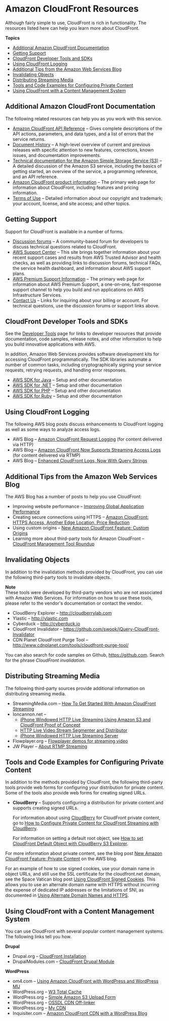 # Amazon CloudFront Resources<a name="Resources"></a>

Although fairly simple to use, CloudFront is rich in functionality\. The resources listed here can help you learn more about CloudFront\.

**Topics**
+ [Additional Amazon CloudFront Documentation](#resources-additional-cloudfront-documentation)
+ [Getting Support](#resources-cloudfront-support)
+ [CloudFront Developer Tools and SDKs](#resources-developer-tools)
+ [Using CloudFront Logging](#resources-cloudfront-logging)
+ [Additional Tips from the Amazon Web Services Blog](#resources-aws-blog-tips)
+ [Invalidating Objects](#resources-invalidation-tools)
+ [Distributing Streaming Media](#resources-distributing-streaming-media)
+ [Tools and Code Examples for Configuring Private Content](#resources-distributing-private-content)
+ [Using CloudFront with a Content Management System](#resources-content-management-system)

## Additional Amazon CloudFront Documentation<a name="resources-additional-cloudfront-documentation"></a>

The following related resources can help you as you work with this service\.
+ [Amazon CloudFront API Reference](http://docs.aws.amazon.com/cloudfront/latest/APIReference/) – Gives complete descriptions of the API actions, parameters, and data types, and a list of errors that the service returns\.
+ [Document History](WhatsNew.md) – A high\-level overview of current and previous releases with specific attention to new features, corrections, known issues, and documentation improvements\.
+ [Technical documentation for the Amazon Simple Storage Service \(S3\)](http://aws.amazon.com/documentation/s3/) – A detailed discussion of the Amazon S3 service, including the basics of getting started, an overview of the service, a programming reference, and an API reference\. 
+ [Amazon CloudFront product information](http://aws.amazon.com/cloudfront/) – The primary web page for information about CloudFront, including features and pricing information\.
+ [Terms of Use](http://aws.amazon.com/terms/) – Detailed information about our copyright and trademark; your account, license, and site access; and other topics\.

## Getting Support<a name="resources-cloudfront-support"></a>

Support for CloudFront is available in a number of forms\.
+ [Discussion forums](https://forums.aws.amazon.com/forum.jspa?forumID=46) – A community\-based forum for developers to discuss technical questions related to CloudFront\.
+ [AWS Support Center](https://console.aws.amazon.com/support/home#/) – This site brings together information about your recent support cases and results from AWS Trusted Advisor and health checks, as well as providing links to discussion forums, technical FAQs, the service health dashboard, and information about AWS support plans\.
+ [AWS Premium Support Information](https://aws.amazon.com/premiumsupport/) – The primary web page for information about AWS Premium Support, a one\-on\-one, fast\-response support channel to help you build and run applications on AWS Infrastructure Services\.
+ [Contact Us](http://aws.amazon.com/contact-us/) – Links for inquiring about your billing or account\. For technical questions, use the discussion forums or support links above\.

## CloudFront Developer Tools and SDKs<a name="resources-developer-tools"></a>

See the [Developer Tools](https://aws.amazon.com/developertools/) page for links to developer resources that provide documentation, code samples, release notes, and other information to help you build innovative applications with AWS\. 

In addition, Amazon Web Services provides software development kits for accessing CloudFront programmatically\. The SDK libraries automate a number of common tasks, including cryptographically signing your service requests, retrying requests, and handling error responses\.
+ [AWS SDK for Java](http://aws.amazon.com/sdkforjava/) – Setup and other documentation
+ [AWS SDK for \.NET](http://aws.amazon.com/sdkfornet/) – Setup and other documentation
+ [AWS SDK for PHP](http://aws.amazon.com/sdkforphp/) – Setup and other documentation
+ [AWS SDK for Ruby](http://aws.amazon.com/sdkforruby/) – Setup and other documentation

## Using CloudFront Logging<a name="resources-cloudfront-logging"></a>

The following AWS blog posts discuss enhancements to CloudFront logging as well as some ways to analyze access logs\.
+ AWS Blog – [ Amazon CloudFront Request Logging](http://aws.typepad.com/aws/2009/05/amazon-cloudfront-request-logging.html) \(for content delivered via HTTP\)
+ AWS Blog – [ Amazon CloudFront Now Supports Streaming Access Logs](http://aws.typepad.com/aws/2010/05/amazon-cloudfront-supports-streaming-access-logs.html) \(for content delivered via RTMP\)
+ AWS Blog – [ Enhanced CloudFront Logs, Now With Query Strings](http://aws.typepad.com/aws/2010/07/enhanced-cloudfront-logs-now-with-query-strings.html)

## Additional Tips from the Amazon Web Services Blog<a name="resources-aws-blog-tips"></a>

The AWS Blog has a number of posts to help you use CloudFront:
+ Improving website performance – [Improving Global Application Performance](http://aws.typepad.com/aws/2010/05/improving-global-application-performance.html)
+ Creating secure connections using HTTPS – [ Amazon CloudFront: HTTPS Access, Another Edge Location, Price Reduction](http://aws.typepad.com/aws/2010/06/amazon-cloudfront-support-for-https-access.html)
+ Using custom origins – [ New Amazon CloudFront Feature: Custom Origins](http://aws.typepad.com/aws/2010/11/amazon-cloudfront-support-for-custom-origins.html)
+ Learning more about third\-party tools for Amazon CloudFront – [ CloudFront Management Tool Roundup](http://aws.typepad.com/aws/2009/01/cloudfront-management-tools.html)

## Invalidating Objects<a name="resources-invalidation-tools"></a>

In addition to the invalidation methods provided by CloudFront, you can use the following third\-party tools to invalidate objects\.

**Note**  
These tools were developed by third\-party vendors who are not associated with Amazon Web Services\. For information on how to use these tools, please refer to the vendor's documentation or contact the vendor\. 
+ CloudBerry Explorer – [http://cloudberrylab\.com](http://cloudberrylab.com)
+ Ylastic – [http://ylastic\.com](http://ylastic.com)
+ Cyberduck – [http://cyberduck\.io](http://cyberduck.io)
+ CloudFront Invalidator – [https://github\.com/swook/jQuery\-CloudFront\-Invalidator](https://github.com/swook/jQuery-CloudFront-Invalidator)
+ CDN Planet CloudFront Purge Tool – [http://www\.cdnplanet\.com/tools/cloudfront\-purge\-tool/](http://www.cdnplanet.com/tools/cloudfront-purge-tool/)

You can also search for code samples on Github, [https://github\.com](https://github.com)\. Search for the phrase *CloudFront invalidation*\.

## Distributing Streaming Media<a name="resources-distributing-streaming-media"></a>

The following third\-party sources provide additional information on distributing streaming media\.
+ StreamingMedia\.com – [ How To Get Started With Amazon CloudFront Streaming](http://www.streamingmedia.com/Articles/Editorial/Featured-Articles/How-To-Get-Started-With-Amazon-Cloudfront-Streaming-65769.aspx)
+ Ioncannon\.net –
  + [ iPhone Windowed HTTP Live Streaming Using Amazon S3 and CloudFront Proof of Concept](http://www.ioncannon.net/programming/475/iphone-windowed-http-live-streaming-using-amazon-s3-and-cloudfront-proof-of-concept/)
  + [ HTTP Live Video Stream Segmenter and Distributor](http://www.ioncannon.net/projects/http-live-video-stream-segmenter-and-distributor/)
  + [ iPhone Windowed HTTP Live Streaming Server](http://www.ioncannon.net/meta/564/iphone-windowed-http-live-streaming-server/)
+ Flowplayer\.org – [Flowplayer demos for streaming video](http://demos.flowplayer.org)
+ JW Player – [About RTMP Streaming](http://support.jwplayer.com/customer/portal/articles/1430349-about-rtmp-streaming)

## Tools and Code Examples for Configuring Private Content<a name="resources-distributing-private-content"></a>

In addition to the methods provided by CloudFront, the following third\-party tools provide web forms for configuring your distribution for private content\. Some of the tools also provide web forms for creating signed URLs\.
+ **CloudBerry** – Supports configuring a distribution for private content and supports creating signed URLs\.

  For information about using [CloudBerry](http://www.cloudberrylab.com/) for CloudFront private content, go to [How to Configure Private Content for CloudFront Streaming with CloudBerry](http://blog.cloudberrylab.com/2010/03/how-to-configure-private-content-for.html)\.

  For information on setting a default root object, see [How to set CloudFront Default Object with CloudBerry S3 Explorer](http://blog.cloudberrylab.com/2010/08/how-to-set-cloudfront-default-object.html)\.

For more information about private content, see the blog post [New Amazon CloudFront Feature: Private Content](http://aws.typepad.com/aws/2009/11/new-amazon-cloudfront-feature-private-content.html) on the AWS blog\.

For an example of how to use signed cookies, use your domain name in object URLs, and still use the SSL certificate for the cloudfront\.net domain, see the Space Vatican blog post [Using CloudFront Signed Cookies](http://www.spacevatican.org/2015/5/1/using-cloudfront-signed-cookies/)\. This allows you to use an alternate domain name with HTTPS without incurring the expense of dedicated IP addresses or the limitations of SNI, as documented in [Using Alternate Domain Names and HTTPS](using-https-alternate-domain-names.md)\.

## Using CloudFront with a Content Management System<a name="resources-content-management-system"></a>

You can use CloudFront with several popular content management systems\. The following links tell you how\.

**Drupal**
+ Drupal\.org – [CloudFront Installation](http://drupal.org/node/552934)
+ DrupalModules\.com – [CloudFront Drupal Module](http://drupalmodules.com/module/cloudfront)

**WordPress**
+ om4\.com – [Using Amazon CloudFront with WordPress and WordPress MU](http://om4.com.au/using-amazon-cloudfront-with-wordpress-and-wordpress-mu/)
+ WordPress\.org – [W3 Total Cache](http://wordpress.org/extend/plugins/w3-total-cache/)
+ WordPress\.org – [Simple Amazon S3 Upload Form](http://wordpress.org/extend/plugins/amazon-s3-simple-upload-form/)
+ WordPress\.org – [OSSDL CDN Off\-linker](http://wordpress.org/extend/plugins/ossdl-cdn-off-linker/)
+ WordPress\.org – [My CDN](http://wordpress.org/extend/plugins/my-cdn/)
+ Inquisiter\.com – [Amazon CloudFront CDN with a WordPress Blog](http://www.inquisitr.com/41869/amazon-cloudfront-cdn-with-a-wordpress-blog/)